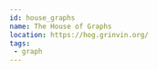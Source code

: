 ```yaml
---
id: house_graphs
name: The House of Graphs
location: https://hog.grinvin.org/
tags:
 - graph
---
```


